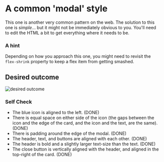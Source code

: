 # A common 'modal' style
This one is another very common pattern on the web. The solution to this one is _simple_... but it might not be immediately obvious to you. You'll need to edit the HTML a bit to get everything where it needs to be.

### A hint
Depending on how you approach this one, you might need to revisit the `flex-shrink` property to keep a flex item from getting smashed.

## Desired outcome

![desired outcome](./desired-outcome.png)

### Self Check

- The blue icon is aligned to the left. (DONE)
- There is equal space on either side of the icon (the gaps between the icon and the edge of the card, and the icon and the text, are the same). (DONE)
- There is padding around the edge of the modal. (DONE)
- The header, text, and buttons are aligned with each other. (DONE)
- The header is bold and a slightly larger text-size than the text. (DONE)
- The close button is vertically aligned with the header, and aligned in the top-right of the card. (DONE)
